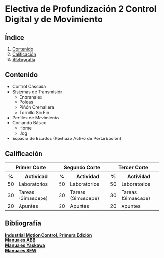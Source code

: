 # Electiva de Profundización 2 Control Digital y de Movimiento 

## Índice
1. [Contenido](#contenido)
2. [Calificación](#calificación)
3. [Bibliografía](#bibliografía)

## Contenido
- Control Cascada
- Sistemas de Transmisión
  - Engranajes
  - Poleas
  - Piñón Cremallera
  - Tornillo Sin Fin
- Perfiles de Movimiento
- Comando Básico
  - Home
  - Jog
- Espacio de Estados (Rechazo Activo de Perturbación)

## Calificación

<div align="center">

<table>
  <tr>
    <th colspan="2">Primer Corte</th>
    <th colspan="2">Segundo Corte</th>
    <th colspan="2">Tercer Corte</th>
  </tr>
  <tr>
    <th>%</th>
    <th>Actividad</th>
    <th>%</th>
    <th>Actividad</th>
    <th>%</th>
    <th>Actividad</th>
  </tr>
  <tr>
    <td>50</td>
    <td>Laboratorios</td>
    <td>50</td>
    <td>Laboratorios</td>
    <td>50</td>
    <td>Laboratorios</td>
  </tr>
  <tr>
    <td>30</td>
    <td>Tareas (Simsacape)</td>
    <td>30</td>
    <td>Tareas (Simsacape)</td>
    <td>30</td>
    <td>Tareas (Simsacape)</td>
  </tr>
  <tr>
    <td>20</td>
    <td>Apuntes</td>
    <td>20</td>
    <td>Apuntes</td>
    <td>20</td>
    <td>Apuntes</td>
  </tr>
</table>

</div>

## Bibliografía

[**Industrial Motion Control, Primera Edición**](https://www.amazon.com/Industrial-Motion-Control-Controller-Applications/dp/1118350812)  
[**Manuales ABB**](https://global.abb/)  
[**Manuales Yaskawa**](https://www.yaskawa.com/)  
[**Manuales SEW**](https://www.sew-eurodrive.es/)  


